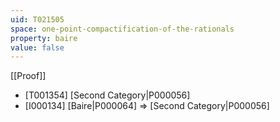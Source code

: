 ```yaml
---
uid: T021505
space: one-point-compactification-of-the-rationals
property: baire
value: false
---
```

[[Proof]]

* [T001354] [Second Category|P000056]
* [I000134] [Baire|P000064] => [Second Category|P000056]

